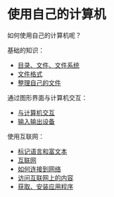 # 使用自己的计算机

如何使用自己的计算机呢？

基础的知识：

- [目录、文件、文件系统](./files-and-directories.md)
- [文件格式](./file-format.md)
- [整理自己的文件](./organize-your-files.md)

通过图形界面与计算机交互：

- [与计算机交互](./interact-with-pc.md)
- [输入输出设备](know-your-computer/io-devices.md)

使用互联网：

- [标记语言和富文本](./markup-lang-and-rich-text.md)
- [互联网](./internet.md)
- [如何连接到网络](./connect-to-network.md)
- [访问互联网上的内容](./browsing-internet.md)
- [获取、安装应用程序](./acquire-and-install-apps.md)

